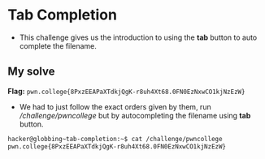 # Tab Completion
- This challenge gives us the introduction to using the **tab** button to auto complete the filename.

## My solve
**Flag:** `pwn.college{8PxzEEAPaXTdkjQgK-r8uh4Xt68.0FN0EzNxwCO1kjNzEzW}`

- We had to just follow the exact orders given by them, run */challenge/pwncollege* but by autocompleting the filename using **tab** button.
```bash
hacker@globbing~tab-completion:~$ cat /challenge/pwncollege​ 
pwn.college{8PxzEEAPaXTdkjQgK-r8uh4Xt68.0FN0EzNxwCO1kjNzEzW}
```
